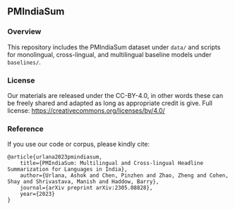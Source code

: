 ## PMIndiaSum

### Overview
This repository includes the PMIndiaSum dataset under `data/` and scripts for monolingual, cross-lingual, and multilingual baseline models under `baselines/`.

### License

Our materials are released under the CC-BY-4.0, in other words these can be freely shared and adapted as long as appropriate credit is give. Full license: https://creativecommons.org/licenses/by/4.0/

### Reference

If you use our code or corpus, please kindly cite:

```
@article{urlana2023pmindiasum,
    title={PMIndiaSum: Multilingual and Cross-lingual Headline Summarization for Languages in India}, 
    author={Urlana, Ashok and Chen, Pinzhen and Zhao, Zheng and Cohen, Shay and Shrivastava, Manish and Haddow, Barry},
    journal={arXiv preprint arXiv:2305.08828},
    year={2023}
}
```
